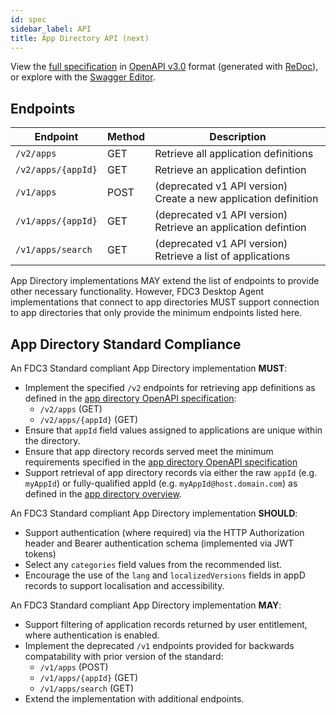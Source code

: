 ```yaml
---
id: spec
sidebar_label: API
title: App Directory API (next)
---
```


View the [full specification][1] in [OpenAPI v3.0][2] format (generated with [ReDoc][3]),
or explore with the [Swagger Editor][4].

[1]: pathname:///schemas/next/app-directory.html
[2]: https://www.openapis.org/
[3]: https://github.com/Redocly/redoc/
[4]: https://editor.swagger.io/?url=https://fdc3.finos.org/schemas/next/app-directory.yaml

## Endpoints

 Endpoint           | Method | Description
 ------------------ | ------ | -----------
 `/v2/apps`         | GET    | Retrieve all application definitions
 `/v2/apps/{appId}` | GET    | Retrieve an application defintion
 `/v1/apps`         | POST   | (deprecated v1 API version) Create a new application definition
 `/v1/apps/{appId}` | GET    | (deprecated v1 API version) Retrieve an application defintion
 `/v1/apps/search`  | GET    | (deprecated v1 API version) Retrieve a list of applications

App Directory implementations MAY extend the list of endpoints to provide other necessary functionality. However, FDC3 Desktop Agent implementations that connect to app directories MUST support connection to app directories that only provide the minimum endpoints listed here.

## App Directory Standard Compliance

An FDC3 Standard compliant App Directory implementation **MUST**:

* Implement the specified `/v2` endpoints for retrieving app definitions as defined in the [app directory OpenAPI specification](pathname:///schemas/next/app-directory.html#tag/Application):
  * `/v2/apps` (GET)
  * `/v2/apps/{appId}` (GET)
* Ensure that `appId` field values assigned to applications are unique within the directory.
* Ensure that app directory records served meet the minimum requirements specified in the [app directory OpenAPI specification](pathname:///schemas/next/app-directory.html#tag/Application)
* Support retrieval of app directory records via either the raw `appId` (e.g. `myAppId`) or fully-qualified appId (e.g. `myAppId@host.domain.com`) as defined in the [app directory overview](overview#shrinking-the-uri).

An FDC3 Standard compliant App Directory implementation **SHOULD**:

* Support authentication (where required) via the HTTP Authorization header and Bearer authentication schema (implemented via JWT tokens)
* Select any `categories` field values from the recommended list.
* Encourage the use of the `lang` and `localizedVersions` fields in appD records to support localisation and accessibility.

An FDC3 Standard compliant App Directory implementation **MAY**:

* Support filtering of application records returned by user entitlement, where authentication is enabled.
* Implement the deprecated `/v1` endpoints provided for backwards compatability with prior version of the standard:
  * `/v1/apps` (POST)
  * `/v1/apps/{appId}` (GET)
  * `/v1/apps/search` (GET)
* Extend the implementation with additional endpoints.
